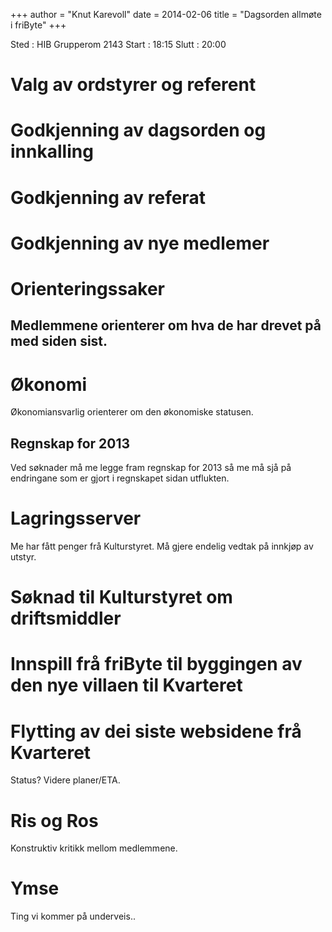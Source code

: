+++
author = "Knut Karevoll"
date = 2014-02-06
title = "Dagsorden allmøte i friByte"
+++

Sted : HIB Grupperom 2143 Start : 18:15 Slutt : 20:00

# Valg av ordstyrer og referent

# Godkjenning av dagsorden og innkalling

# Godkjenning av referat

# Godkjenning av nye medlemer

# Orienteringssaker

## Medlemmene orienterer om hva de har drevet på med siden sist.

# Økonomi

Økonomiansvarlig orienterer om den økonomiske statusen.

## Regnskap for 2013

Ved søknader må me legge fram regnskap for 2013 så me må sjå på
endringane som er gjort i regnskapet sidan utflukten.

# Lagringsserver

Me har fått penger frå Kulturstyret. Må gjere endelig vedtak på innkjøp
av utstyr.

# Søknad til Kulturstyret om driftsmiddler

# Innspill frå friByte til byggingen av den nye villaen til Kvarteret

# Flytting av dei siste websidene frå Kvarteret

Status? Videre planer/ETA.

# Ris og Ros

Konstruktiv kritikk mellom medlemmene.

# Ymse

Ting vi kommer på underveis..
